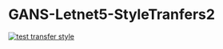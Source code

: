 # GANS-Letnet5-StyleTranfers2

[![test transfer style](https://www.youtube.com/watch?v=OFroJh6pm8o)](https://www.youtube.com/watch?v=z14PRjIu_UE)
